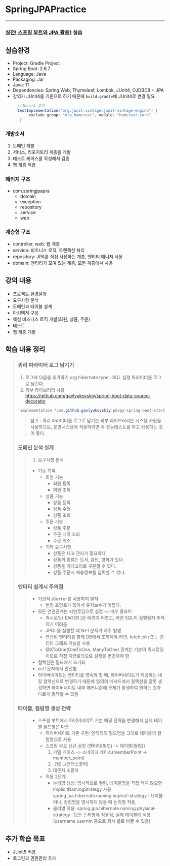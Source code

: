 # SpringJPAPractice

--------------------------------
### [실전! 스프링 부트와 JPA 활용1](https://www.inflearn.com/course/%EC%8A%A4%ED%94%84%EB%A7%81%EB%B6%80%ED%8A%B8-JPA-%ED%99%9C%EC%9A%A9-1/dashboard) 실습 <br>

## 실습환경<br>

- Project: Gradle Project
- Spring Boot: 2.6.7
- Language: Java
- Packaging: Jar
- Java: 11
- Dependencies: Spring Web, Thymeleaf, Lombok, JUnit4, OJDBC8 + JPA
- 강의가 JUnit4를 기준으로 하기 때문에 `build.gradle`에 JUnit4로 변경 필요
  ```java
    //JUnit4 추가 
    testImplementation("org.junit.vintage:junit-vintage-engine") {
         exclude group: "org.hamcrest", module: "hamcrest-core"
     }

### 개발순서<br>
1. 도메인 개발
2. 서비스, 리포지토리 계층을 개발
3. 테스트 케이스를 작성해서 검증
4. 웹 계층 적용

### 패키지 구조
- com.springjpapra
  - domain
  - exception
  - repository
  - service
  - web
### 계층형 구조
- controller, web: 웹 계층
- service: 비즈니스 로직, 트랜잭션 처리
- repository: JPA를 직접 사용하는 계층, 엔티티 매니저 사용
- domain: 엔티티가 모여 있는 계층, 모든 계층에서 사용

## 강의 내용<br>
- 프로젝트 환경설정
- 요구사항 분석
- 도메인과 테이블 설계
- 아키텍쳐 구성
- 핵심 비즈니스 로직 개발(회원, 상품, 주문)
- 테스트
- 웹 계층 개발


## 학습 내용 정리<br>
> ### 쿼리 파라미터 로그 남기기
> 1. 로그에 다음을 추가하기 org.hibernate.type : SQL 실행 파라미터를 로그로 남긴다.
> 2. 외부 라이브러리 사용</br>
     https://github.com/gavlyukovskiy/spring-boot-data-source-decorator
> ```java 
> 'implementation 'com.github.gavlyukovskiy:p6spy-spring-boot-starter:1.5.6' 
> ```
>> 참고 : 쿼리 파라미터를 로그로 남기는 외부 라이브러리는 시스템 자원을 사용하므로, 운영시스템에 적용하려면 꼭 성능테스트를 하고 사용하는 것이 좋다.
> ### 도메인 분석 설계
>> 1. 요구사항 분석
>>  - 기능 목록
>>    - 회원 기능
>>      - 회원 등록
>>      - 회원 조회
>>    - 상품 기능
>>      - 상품 등록
>>      - 상품 수정
>>      - 상품 조회
>>    - 주문 기능
>>      - 상품 주문
>>      - 주문 내역 조회
>>      - 주문 취소
>>    - 기타 요구사항
>>      - 상품은 재고 관리가 필요하다.
>>      - 상품의 종류는 도서, 음반, 영화가 있다.
>>      - 상품을 카테고리로 구분할 수 있다.
>>      - 상품 주문시 배송정보를 입력할 수 있다.
>
> ### 엔티티 설계시 주의점
>> - 가급적 `@Setter`를 사용하지 말자
>>   - 변경 포인트가 많아서 유지보수가 어렵다.
>> - 모든 연관관계는 지연로딩으로 설정 -> 매우 중요!!!
>>   - 즉시로딩( EAGER )은 예측이 어렵고, 어떤 SQL이 실행될지 추적하기 어려움
>>   - JPQL을 실행할 때 N+1 문제가 자주 발생  
>>   - 연관된 엔티티를 함께 DB에서 조회해야 하면, fetch join 또는 엔티티 그래프 기능을 사용 
>>   - @XToOne(OneToOne, ManyToOne) 관계는 기본이 즉시로딩이므로 직접 지연로딩으로 설정을 변경해야 함
>> - 컬렉션은 필드에서 초기화
>> - `null`문제에서 안전함
>> - 하이버네이트는 엔티티를 영속화 할 때, 하이버네이트가 제공하는 내장 컬랙션으로 변경하기 때문에 임의의 메서드에서 컬랙션을 잘못 생성하면
하이버네이트 내부 메커니즘에 문제가 발생하여 원하는 것과 다르게 동작할 수 있음
>
> ### 테이블, 컬럼명 생성 전략
>> - 스프링 부트에서 하이버네이트 기본 매핑 전략을 변경해서 실제 테이블 필드명은 다름
>>   - 하이버네이트 기존 구현: 엔티티의 필드명을 그대로 테이블의 컬럼명으로 사용
>>   - 스프링 부트 신규 설정 (엔티티(필드) -> 테이블(컬럼))
>>     1. 카멜 케이스 -> 스네이크 케이스(memberPoint -> member_point) 
>>     2. .(점) _(언더스코어)
>>     3. 대문자 소문자
>>   - 적용 2단계
>>     - 논리명 생성: 명시적으로 컬럼, 테이블명을 직접 적지 않으면 ImplicitNamingStrategy 사용
         spring.jpa.hibernate.naming.implicit-strategy : 테이블이나, 컬럼명을 명시하지 않을 때 논리명
         적용, 
>>     - 물리명 적용: spring.jpa.hibernate.naming.physical-strategy : 모든 논리명에 적용됨, 실제 테이블에 적용 
         (username usernm 등으로 회사 룰로 바꿀 수 있음)
## 추가 학습 목표<br>
- JUnit5 적용
- 로그인과 권한관리 추가